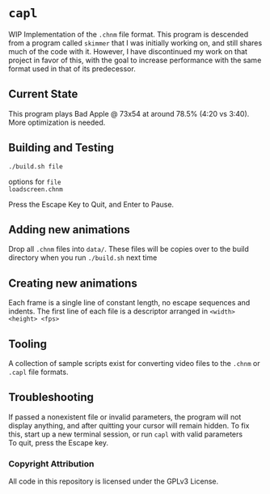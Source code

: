 # `capl`

WIP Implementation of the `.chnm` file format. This program is descended from a program called `skimmer` that I was initially working on, and still shares much of the code with it. However, I have discontinued my work on that project in favor of this, with the goal to increase performance with the same format used in that of its predecessor.

## Current State

This program plays Bad Apple @ 73x54 at around 78.5% (4:20 vs 3:40). More optimization is needed.

## Building and Testing

`./build.sh file`

options for `file`  
`loadscreen.chnm`

Press the Escape Key to Quit, and Enter to Pause.

## Adding new animations

Drop all `.chnm` files into `data/`. These files will be copies over to the build directory when you run `./build.sh` next time

## Creating new animations

Each frame is a single line of constant length, no escape sequences and indents. The first line of each file is a descriptor arranged in `<width> <height> <fps>`

## Tooling

A collection of sample scripts exist for converting video files to the `.chnm` or `.capl` file formats.

## Troubleshooting

If passed a nonexistent file or invalid parameters, the program will not display anything, and after quitting your cursor will remain hidden. To fix this, start up a new terminal session, or run `capl` with valid parameters  
To quit, press the Escape key.

### Copyright Attribution

All code in this repository is licensed under the GPLv3 License.
